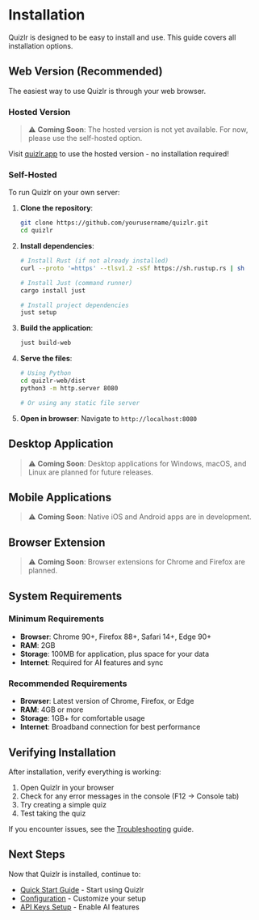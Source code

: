 # Installation

Quizlr is designed to be easy to install and use. This guide covers all installation options.

## Web Version (Recommended)

The easiest way to use Quizlr is through your web browser.

### Hosted Version

> ⚠️ **Coming Soon**: The hosted version is not yet available. For now, please use the self-hosted option.

Visit [quizlr.app](https://quizlr.app) to use the hosted version - no installation required!

### Self-Hosted

To run Quizlr on your own server:

1. **Clone the repository**:
   ```bash
   git clone https://github.com/yourusername/quizlr.git
   cd quizlr
   ```

2. **Install dependencies**:
   ```bash
   # Install Rust (if not already installed)
   curl --proto '=https' --tlsv1.2 -sSf https://sh.rustup.rs | sh
   
   # Install Just (command runner)
   cargo install just
   
   # Install project dependencies
   just setup
   ```

3. **Build the application**:
   ```bash
   just build-web
   ```

4. **Serve the files**:
   ```bash
   # Using Python
   cd quizlr-web/dist
   python3 -m http.server 8080
   
   # Or using any static file server
   ```

5. **Open in browser**: Navigate to `http://localhost:8080`

## Desktop Application

> ⚠️ **Coming Soon**: Desktop applications for Windows, macOS, and Linux are planned for future releases.

## Mobile Applications

> ⚠️ **Coming Soon**: Native iOS and Android apps are in development.

## Browser Extension

> ⚠️ **Coming Soon**: Browser extensions for Chrome and Firefox are planned.

## System Requirements

### Minimum Requirements

- **Browser**: Chrome 90+, Firefox 88+, Safari 14+, Edge 90+
- **RAM**: 2GB
- **Storage**: 100MB for application, plus space for your data
- **Internet**: Required for AI features and sync

### Recommended Requirements

- **Browser**: Latest version of Chrome, Firefox, or Edge
- **RAM**: 4GB or more
- **Storage**: 1GB+ for comfortable usage
- **Internet**: Broadband connection for best performance

## Verifying Installation

After installation, verify everything is working:

1. Open Quizlr in your browser
2. Check for any error messages in the console (F12 → Console tab)
3. Try creating a simple quiz
4. Test taking the quiz

If you encounter issues, see the [Troubleshooting](./troubleshooting.md) guide.

## Next Steps

Now that Quizlr is installed, continue to:
- [Quick Start Guide](./getting-started.md) - Start using Quizlr
- [Configuration](./configuration.md) - Customize your setup
- [API Keys Setup](./api-keys.md) - Enable AI features